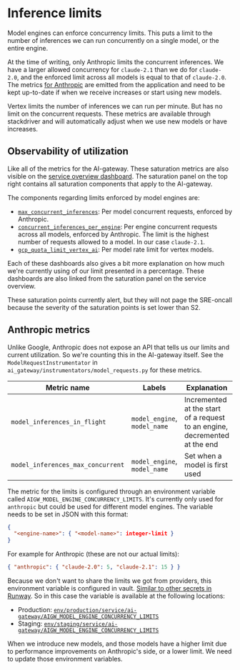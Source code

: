 # Inference limits

Model engines can enforce concurrency limits. This puts a limit to the
number of inferences we can run concurrently on a single model, or the
entire engine.

At the time of writing, only Anthropic limits the concurrent
inferences. We have a larger allowed concurrency for `claude-2.1` than
we do for `claude-2.0`, and the enforced limit across all models is
equal to that of `claude-2.0`. The metrics [for
Anthropic](#anthropic-metrics) are emitted from the application and
need to be kept up-to-date if when we receive increases or start using
new models.

Vertex limits the number of inferences we can run per minute. But has
no limit on the concurrent requests. These metrics are available
through stackdriver and will automatically adjust when we use new
models or have increases.

## Observability of utilization

Like all of the metrics for the AI-gateway. These saturation metrics
are also visible on the [service overview
dashboard](https://dashboards.gitlab.net/d/ai-gateway-main/ai-gateway3a-overview?orgId=1). The
saturation panel on the top right contains all saturation components
that apply to the AI-gateway.

The components regarding limits enforced by model engines are:
- [`max_concurrent_inferences`](https://dashboards.gitlab.net/d/alerts-max_concurrent_inferences/154abead-92ad-5cd7-9112-fd8418ba289b?var-environment=gprd&var-type=ai-gateway&var-stage=main&var-component=max_concurrent_inferences&orgId=1):
  Per model concurrent requests, enforced by Anthropic.
- [`concurrent_inferences_per_engine`](https://dashboards.gitlab.net/d/alerts-max_inferences_per_engine/bd1e5cca-760c-55b0-98fa-4501e273af2a?var-environment=gprd&var-type=ai-gateway&var-stage=main&var-component=max_concurrent_inferences_per_engine&orgId=1):
  Per engine concurrent requests across all models, enforced by
  Anthropic. The limit is the highest number of requests allowed to a
  model. In our case `claude-2.1`.
- [`gcp_quota_limit_vertex_ai`](https://dashboards.gitlab.net/d/alerts-sat_gcp_quota_limit_vertex_ai/d6ff3868-f03d-5dda-bd7c-e0fd406c5cc6?var-environment=gprd&var-type=ai-gateway&var-stage=main&var-component=gcp_quota_limit_vertex_ai&orgId=1):
  Per model rate limit for vertex models.

Each of these dashboards also gives a bit more explanation on how much
we're currently using of our limit presented in a percentage. These
dashboards are also linked from the saturation panel on the service
overview.

These saturation points currently alert, but they will not page the
SRE-oncall because the severity of the saturation points is set lower
than S2.

## Anthropic metrics

Unlike Google, Anthropic does not expose an API that tells us our
limits and current utilization. So we're counting this in the
AI-gateway itself. See the `ModelRequestInstrumentator` in
`ai_gateway/instrumentators/model_requests.py` for these metrics.

| Metric name                       | Labels                       | Explanation                                                                |
|-----------------------------------|------------------------------|----------------------------------------------------------------------------|
| `model_inferences_in_flight`      | `model_engine`, `model_name` | Incremented at the start of a request to an engine, decremented at the end |
| `model_inferences_max_concurrent` | `model_engine`, `model_name` | Set when a model is first used                                             |

The metric for the limits is configured through an environment variable called
`AIGW_MODEL_ENGINE_CONCURRENCY_LIMITS`. It's currently only used for
`anthropic` but could be used for different model engines. The
variable needs to be set in JSON with this format:

```json
{
  "<engine-name>": { "<model-name>": integer-limit }
}
```

For example for Anthropic (these are not our actual limits):

```json
{ "anthropic": { "claude-2.0": 5, "claude-2.1": 15 } }
```

Because we don't want to share the limits we got from providers, this
environment variable is configured in vault. [Similar to other secrets
in
Runway](https://gitlab.com/gitlab-com/gl-infra/platform/runway/docs/-/blob/master/secrets-management.md?ref_type=heads). So
in this case the variable is available at the following locations:

- Production: [`env/production/service/ai-gateway/AIGW_MODEL_ENGINE_CONCURRENCY_LIMITS`](https://vault.gitlab.net/ui/vault/secrets/runway/kv/env%252Fproduction%252Fservice%252Fai-gateway%252FAIGW_MODEL_ENGINE_CONCURRENCY_LIMITS/details)
- Staging: [`env/staging/service/ai-gateway/AIGW_MODEL_ENGINE_CONCURRENCY_LIMITS`](https://vault.gitlab.net/ui/vault/secrets/runway/kv/env%2Fstaging%2Fservice%2Fai-gateway%2FAIGW_MODEL_ENGINE_CONCURRENCY_LIMITS/details?version=1)

When we introduce new models, and those models have a higher limit due
to performance improvements on Anthropic's side, or a lower limit. We
need to update those environment variables.
